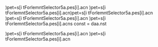 

)pet=s[i tForlemntSelector5a.pes[i].acn
)pet=s[i tForlemntSelector5a.pes[i].acn)pet=s[i tForlemntSelector5a.pes[i].acn
)pet=s[i tForlemntSelector5a.pes[i].acn
)pet=s[i tForlemntSelector5a.pes[i].acns const 
= daa.nst 

)pet=s[i tForlemntSelector5a.pes[i].acn
)pet=s[i tForlemntSelector5a.pes[i].acn
